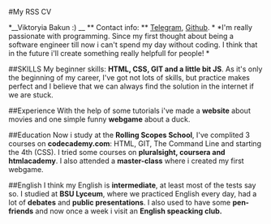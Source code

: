 #My RSS CV

*__Viktoryia Bakun :)  __ 
** Contact info: ** [Telegram](https://t.me/Vusen "My telegram"),  [Github](https://github.com/viktoriabakun "My Github"). *
*I'm really passionate with programming. Since my first thought about being a software engineer till now i can't spend my day without coding. I think that in the future i'll create something really helpfull for people! *

##SKILLS
 My beginner skills: **HTML, CSS, GIT and a little bit JS**. As it's only the beginning of my career, I've got not lots of skills, but practice makes perfect and I believe that we can always find the solution in the internet if we are stuck.

##Experience
With the help of some tutorials i've made a **website** about movies and one simple funny **webgame** about a duck.

##Education
Now i study at the **Rolling Scopes School**, I've complited 3 courses on **codecademy.com**: HTML, GIT, The Command Line and starting the 4th (CSS). I tried some courses on **pluralsight, coursera and htmlacademy**. I also attended a **master-class** where i created my first webgame.

##English
I think my English is **intermediate**, at least most of the tests say so. I studied at **BSU Lyceum**, where we practiced English every day, had a lot of **debates** and **public presentations**. I also used to have some **pen-friends** and now once a week i visit an **English speacking club.**